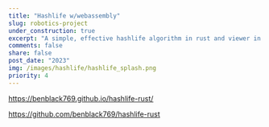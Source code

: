 ```yaml
---
title: "Hashlife w/webassembly"
slug: robotics-project
under_construction: true
excerpt: "A simple, effective hashlife algorithm in rust and viewer in javascript/webassembly. An introduction to web-centric computing."
comments: false
share: false
post_date: "2023"
img: /images/hashlife/hashlife_splash.png
priority: 4
---
```




https://benblack769.github.io/hashlife-rust/

https://github.com/benblack769/hashlife-rust
